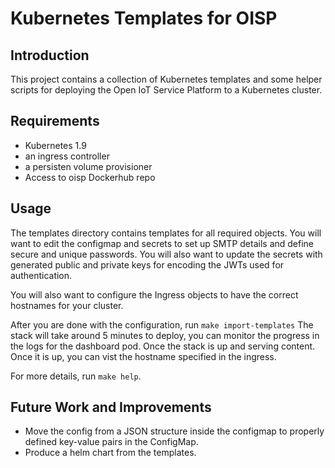 # Kubernetes Templates for OISP

## Introduction

This project contains a collection of Kubernetes templates and some helper scripts for deploying the Open IoT Service Platform to a Kubernetes cluster.

## Requirements

 - Kubernetes 1.9
 - an ingress controller
 - a persisten volume provisioner
 - Access to oisp Dockerhub repo

## Usage

The templates directory contains templates for all required objects. You will want to edit the configmap and secrets to set up SMTP details and define secure and unique passwords. You will also want to update the secrets with generated public and private keys for encoding the JWTs used for authentication.

You will also want to configure the Ingress objects to have the correct hostnames for your cluster.

After you are done with the configuration, run `make import-templates`
The stack will take around 5 minutes to deploy, you can monitor the progress in the logs for the dashboard pod. Once the stack is up and serving content. Once it is up, you can vist the hostname specified in the ingress.

For more details, run `make help`.

## Future Work and Improvements
 - Move the config from a JSON structure inside the configmap to properly defined key-value pairs in the ConfigMap.
 - Produce a helm chart from the templates.
